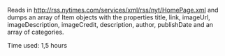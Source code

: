 Reads in http://rss.nytimes.com/services/xml/rss/nyt/HomePage.xml and dumps an array of Item objects with the properties title, link, imageUrl, imageDescription, imageCredit, description, author, publishDate and an array of categories. 

Time used: 1,5 hours